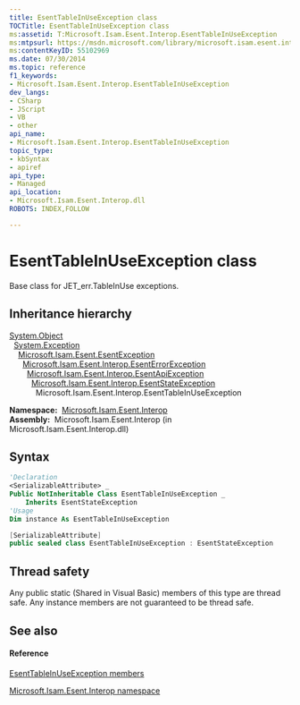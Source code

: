 ```yaml
---
title: EsentTableInUseException class
TOCTitle: EsentTableInUseException class
ms:assetid: T:Microsoft.Isam.Esent.Interop.EsentTableInUseException
ms:mtpsurl: https://msdn.microsoft.com/library/microsoft.isam.esent.interop.esenttableinuseexception(v=EXCHG.10)
ms:contentKeyID: 55102969
ms.date: 07/30/2014
ms.topic: reference
f1_keywords:
- Microsoft.Isam.Esent.Interop.EsentTableInUseException
dev_langs:
- CSharp
- JScript
- VB
- other
api_name: 
- Microsoft.Isam.Esent.Interop.EsentTableInUseException
topic_type: 
- kbSyntax
- apiref
api_type: 
- Managed
api_location: 
- Microsoft.Isam.Esent.Interop.dll
ROBOTS: INDEX,FOLLOW

---
```


# EsentTableInUseException class

Base class for JET_err.TableInUse exceptions.

## Inheritance hierarchy

[System.Object](/dotnet/api/system.object)  
  [System.Exception](/dotnet/api/system.exception)  
    [Microsoft.Isam.Esent.EsentException](dn292088\(v=exchg.10\).md)  
      [Microsoft.Isam.Esent.Interop.EsentErrorException](dn274314\(v=exchg.10\).md)  
        [Microsoft.Isam.Esent.Interop.EsentApiException](dn334231\(v=exchg.10\).md)  
          [Microsoft.Isam.Esent.Interop.EsentStateException](dn334920\(v=exchg.10\).md)  
            Microsoft.Isam.Esent.Interop.EsentTableInUseException  

**Namespace:**  [Microsoft.Isam.Esent.Interop](hh596136\(v=exchg.10\).md)  
**Assembly:**  Microsoft.Isam.Esent.Interop (in Microsoft.Isam.Esent.Interop.dll)

## Syntax

``` vb
'Declaration
<SerializableAttribute> _
Public NotInheritable Class EsentTableInUseException _
    Inherits EsentStateException
'Usage
Dim instance As EsentTableInUseException
```

``` csharp
[SerializableAttribute]
public sealed class EsentTableInUseException : EsentStateException
```

## Thread safety

Any public static (Shared in Visual Basic) members of this type are thread safe. Any instance members are not guaranteed to be thread safe.

## See also

#### Reference

[EsentTableInUseException members](dn334905\(v=exchg.10\).md)

[Microsoft.Isam.Esent.Interop namespace](hh596136\(v=exchg.10\).md)